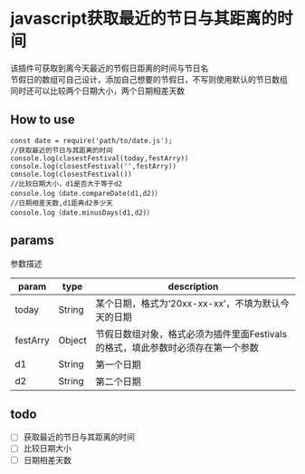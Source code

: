 # javascript获取最近的节日与其距离的时间
 该插件可获取到离今天最近的节假日距离的时间与节日名<br>
 节假日的数组可自己设计，添加自己想要的节假日，不写则使用默认的节日数组<br>
 同时还可以比较两个日期大小，两个日期相差天数<br>

## How to use
```
const date = require('path/to/date.js');
//获取最近的节日与其距离的时间
console.log(closestFestival(today,festArry))
console.log(closestFestival('',festArry))
console.log(closestFestival())
//比较日期大小，d1是否大于等于d2
console.log（date.compareDate(d1,d2)）
//日期相差天数,d1距离d2多少天
console.log（date.minusDays(d1,d2)）
```
## params
参数描述

| param | type | description |
| ---------- | --------- | -------- |
| today | String | 某个日期，格式为‘20xx-xx-xx’，不填为默认今天的日期 |
| festArry | Object | 节假日数组对象，格式必须为插件里面Festivals的格式，填此参数时必须存在第一个参数 |
| d1 | String| 第一个日期 |
| d2 | String| 第二个日期 |

## todo
- [ ] 获取最近的节日与其距离的时间
- [ ] 比较日期大小
- [ ] 日期相差天数
